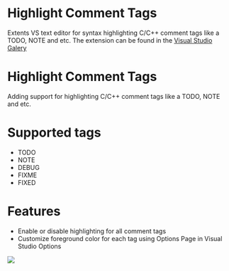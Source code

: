 # Highlight Comment Tags

Extents VS text editor for syntax highlighting C/C++ comment tags like a TODO, NOTE and etc.
The extension can be found in the [Visual Studio Galery](https://marketplace.visualstudio.com/items?itemName=zloywolk.highlight-comment-tags)

# Highlight Comment Tags

Adding support for highlighting C/C++ comment tags like a TODO, NOTE and etc.

# Supported tags
- TODO
- NOTE
- DEBUG
- FIXME
- FIXED

# Features

+ Enable or disable highlighting for all comment tags
+ Customize foreground color for each tag using Options Page in Visual Studio Options

![](https://zloywolk.gallerycdn.vsassets.io/extensions/zloywolk/highlight-comment-tags/1.0.0.2/1543491723958/1.PNG)
